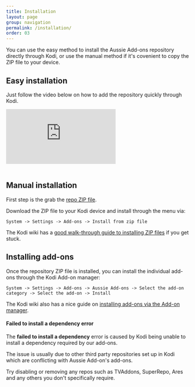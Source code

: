 ```yaml
---
title: Installation
layout: page
group: navigation
permalink: /installation/
order: 03
---
```


You can use the easy method to install the Aussie Add-ons repository directly through Kodi, or use the manual method if it's covenient to copy the ZIP file to your device.

## Easy installation

Just follow the video below on how to add the repository quickly through Kodi.

<div class="embed-responsive embed-responsive-16by9">
  <iframe class="embed-responsive-item" src="https://www.youtube.com/embed/hHghd2aRlcg" frameborder="0" allowfullscreen></iframe>
</div>
<br />
  
## Manual installation

First step is the grab the [repo ZIP file](https://r.aussieaddons.com/repo-1.2.0.zip).

Download the ZIP file to your Kodi device and install through the menu via:

`System -> Settings -> Add-ons -> Install from zip file`

The Kodi wiki has a [good walk-through guide to installing ZIP files](http://kodi.wiki/view/HOW-TO:Install_add-ons_from_zip_files) if you get stuck.


## Installing add-ons

Once the repository ZIP file is installed, you can install the individual add-ons through the Kodi Add-on manager:

`System -> Settings -> Add-ons -> Aussie Add-ons -> Select the add-on category -> Select the add-on -> Install`

The Kodi wiki also has a nice guide on [installing add-ons via the Add-on manager](http://kodi.wiki/view/Add-on_manager).

<div class="callout callout-danger">
  <h4>Failed to install a dependency error</h4>
  <p>The <b>failed to install a dependency</b> error is caused by Kodi being unable to install a dependency required by our add-ons.</p>
  <p>The issue is usually due to other third party repositories set up in Kodi which are conflicting with Aussie Add-on's add-ons.</p>
  <p>Try disabling or removing any repos such as TVAddons, SuperRepo, Ares and any others you don't specifically require.</p>
</div>
